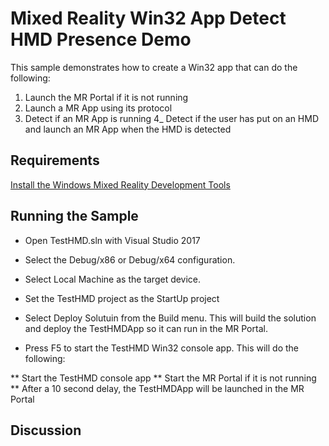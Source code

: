 # Mixed Reality Win32 App Detect HMD Presence Demo
This sample demonstrates how to create a Win32 app that can do the following:

1) Launch the MR Portal if it is not running
2) Launch a MR App using its protocol
3) Detect if an MR App is running
4_ Detect if the user has put on an HMD and launch an MR App when the HMD is detected

## Requirements

[Install the Windows Mixed Reality Development Tools](https://developer.microsoft.com/en-us/windows/mixed-reality/install_the_tools)

## Running the Sample

* Open TestHMD.sln with Visual Studio 2017

* Select the Debug/x86 or Debug/x64 configuration. 

* Select Local Machine as the target device.

* Set the TestHMD project as the StartUp project

* Select Deploy Solutuin from the Build menu. This will build the solution and deploy the TestHMDApp so it can run in the MR Portal.

* Press F5 to start the TestHMD Win32 console app. This will do the following:

** Start the TestHMD console app
** Start the MR Portal if it is not running
** After a 10 second delay, the TestHMDApp will be launched in the MR Portal


## Discussion

